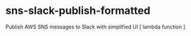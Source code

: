 # sns-slack-publish-formatted
Publish AWS SNS messages to Slack with simplified UI [ lambda function ]
